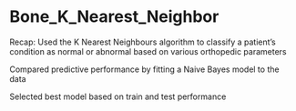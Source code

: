 # Bone_K_Nearest_Neighbor


Recap:
Used the K Nearest Neighbours algorithm to classify a patient’s condition as normal or abnormal based on various orthopedic parameters

Compared predictive performance by fitting a Naive Bayes model to the data

Selected best model based on train and test performance
